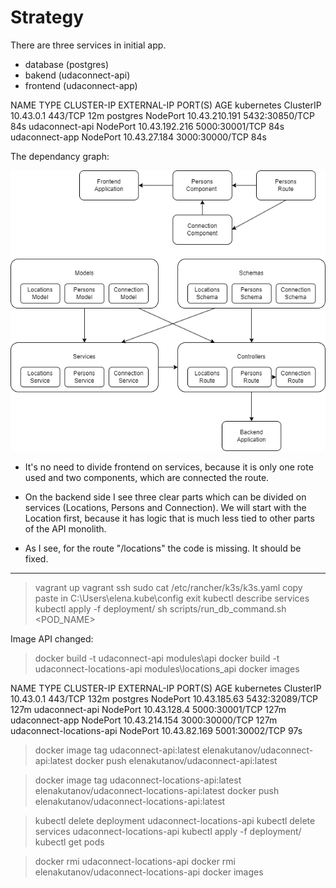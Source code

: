 # Strategy

There are three services in initial app.
- database (postgres)
- bakend (udaconnect-api)
- frontend (udaconnect-app)

NAME             TYPE        CLUSTER-IP      EXTERNAL-IP   PORT(S)          AGE
kubernetes       ClusterIP   10.43.0.1       <none>        443/TCP          12m
postgres         NodePort    10.43.210.191   <none>        5432:30850/TCP   84s
udaconnect-api   NodePort    10.43.192.216   <none>        5000:30001/TCP   84s
udaconnect-app   NodePort    10.43.27.184    <none>        3000:30000/TCP   84s

The dependancy graph:

![alt text](DependencyGraph.png)

- It's no need to divide frontend on services, because it is only one rote used and two components, which are connected the route.

- On the backend side I see three clear parts which can be divided on services (Locations, Persons and Connection).
We will start with the Location first, because it has logic that is much less tied to other parts of the API monolith.

- As I see, for the route "/locations" the code is missing. It should be fixed.

-----------------------------------------------------------------------------------------------
> vagrant up
> vagrant ssh
> sudo cat /etc/rancher/k3s/k3s.yaml
copy paste in C:\Users\elena\.kube\config
> exit
> kubectl describe services
> kubectl apply -f deployment/
> sh scripts/run_db_command.sh <POD_NAME>


Image API changed:
> docker build -t udaconnect-api modules\api
> docker build -t udaconnect-locations-api modules\locations_api
> docker images

NAME                       TYPE        CLUSTER-IP      EXTERNAL-IP   PORT(S)          AGE
kubernetes                 ClusterIP   10.43.0.1       <none>        443/TCP          132m
postgres                   NodePort    10.43.185.63    <none>        5432:32089/TCP   127m
udaconnect-api             NodePort    10.43.128.4     <none>        5000:30001/TCP   127m
udaconnect-app             NodePort    10.43.214.154   <none>        3000:30000/TCP   127m
udaconnect-locations-api   NodePort    10.43.82.169    <none>        5001:30002/TCP   97s

> docker image tag udaconnect-api:latest elenakutanov/udaconnect-api:latest
> docker push elenakutanov/udaconnect-api:latest

> docker image tag udaconnect-locations-api:latest elenakutanov/udaconnect-locations-api:latest
> docker push elenakutanov/udaconnect-locations-api:latest

> kubectl delete deployment udaconnect-locations-api
> kubectl delete services udaconnect-locations-api
> kubectl apply -f deployment/
> kubectl get pods

> docker rmi udaconnect-locations-api
> docker rmi elenakutanov/udaconnect-locations-api
> docker images
